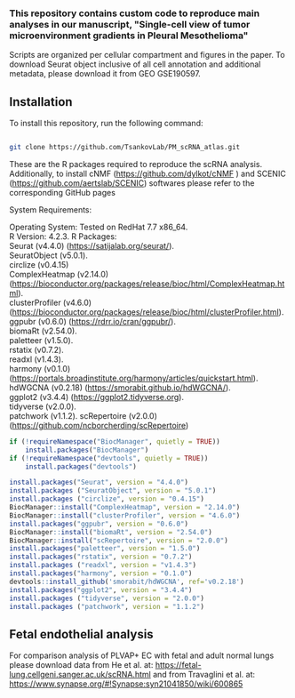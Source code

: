 ### This repository contains custom code to reproduce main analyses in our manuscript, "Single-cell view of tumor microenvironment gradients in Pleural Mesothelioma"
Scripts are organized per cellular compartment and figures in the paper. To download Seurat object inclusive of all cell annotation and additional metadata, please download it from GEO GSE190597.

## Installation

To install this repository, run the following command:

```bash

git clone https://github.com/TsankovLab/PM_scRNA_atlas.git

```

These are the R packages required to reproduce the scRNA analysis. Additionally, to install cNMF (https://github.com/dylkot/cNMF ) and SCENIC (https://github.com/aertslab/SCENIC) softwares please refer to the corresponding GitHub pages

System Requirements:

Operating System: Tested on RedHat 7.7 x86_64.  
R Version: 4.2.3. 
R Packages:  
Seurat (v4.4.0) (https://satijalab.org/seurat/).   
SeuratObject (v5.0.1).  
circlize (v0.4.15)   
ComplexHeatmap (v2.14.0) (https://bioconductor.org/packages/release/bioc/html/ComplexHeatmap.html).  
clusterProfiler (v4.6.0) (https://bioconductor.org/packages/release/bioc/html/clusterProfiler.html).  
ggpubr (v0.6.0) (https://rdrr.io/cran/ggpubr/).  
biomaRt (v2.54.0).  
paletteer (v1.5.0).  
rstatix (v0.7.2).  
readxl (v1.4.3).  
harmony (v0.1.0) (https://portals.broadinstitute.org/harmony/articles/quickstart.html).  
hdWGCNA (v0.2.18) (https://smorabit.github.io/hdWGCNA/).  
ggplot2 (v3.4.4) (https://ggplot2.tidyverse.org).  
tidyverse (v2.0.0).    
patchwork (v1.1.2). 
scRepertoire (v2.0.0) (https://github.com/ncborcherding/scRepertoire)

```R
if (!requireNamespace("BiocManager", quietly = TRUE))
    install.packages("BiocManager")
if (!requireNamespace("devtools", quietly = TRUE))
    install.packages("devtools")

install.packages("Seurat", version = "4.4.0")
install.packages ("SeuratObject", version = "5.0.1")
install.packages ("circlize", version = "0.4.15")
BiocManager::install("ComplexHeatmap", version = "2.14.0")
BiocManager::install("clusterProfiler", version = "4.6.0")
install.packages("ggpubr", version = "0.6.0")
BiocManager::install("biomaRt", version = "2.54.0")
BiocManager::install("scRepertoire", version = "2.0.0")
install.packages("paletteer", version = "1.5.0")
install.packages("rstatix", version = "0.7.2")
install.packages ("readxl", version = "v1.4.3")
install.packages("harmony", version = "0.1.0")
devtools::install_github('smorabit/hdWGCNA', ref='v0.2.18')
install.packages("ggplot2", version = "3.4.4")
install.packages ("tidyverse", version = "2.0.0")
install.packages ("patchwork", version = "1.1.2")

```


## Fetal endothelial analysis
For comparison analysis of PLVAP+ EC with fetal and adult normal lungs please download data from He et al. at:
https://fetal-lung.cellgeni.sanger.ac.uk/scRNA.html
and from Travaglini et al. at:
https://www.synapse.org/#!Synapse:syn21041850/wiki/600865







